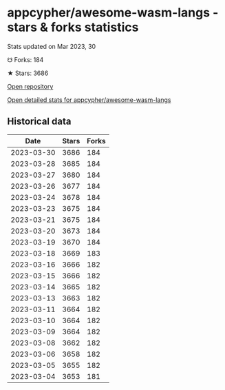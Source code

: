 # appcypher/awesome-wasm-langs - stars & forks statistics

Stats updated on Mar 2023, 30

☋ Forks: 184

★ Stars: 3686

[Open repository](https://github.com/appcypher/awesome-wasm-langs)

[Open detailed stats for appcypher/awesome-wasm-langs](https://reviewgithub.com/rep/appcypher/awesome-wasm-langs)

## Historical data
| Date | Stars | Forks |
|------|-------|-------|
| 2023-03-30 | 3686 | 184 | 
| 2023-03-28 | 3685 | 184 | 
| 2023-03-27 | 3680 | 184 | 
| 2023-03-26 | 3677 | 184 | 
| 2023-03-24 | 3678 | 184 | 
| 2023-03-23 | 3675 | 184 | 
| 2023-03-21 | 3675 | 184 | 
| 2023-03-20 | 3673 | 184 | 
| 2023-03-19 | 3670 | 184 | 
| 2023-03-18 | 3669 | 183 | 
| 2023-03-16 | 3666 | 182 | 
| 2023-03-15 | 3666 | 182 | 
| 2023-03-14 | 3665 | 182 | 
| 2023-03-13 | 3663 | 182 | 
| 2023-03-11 | 3664 | 182 | 
| 2023-03-10 | 3664 | 182 | 
| 2023-03-09 | 3664 | 182 | 
| 2023-03-08 | 3662 | 182 | 
| 2023-03-06 | 3658 | 182 | 
| 2023-03-05 | 3655 | 182 | 
| 2023-03-04 | 3653 | 181 | 

